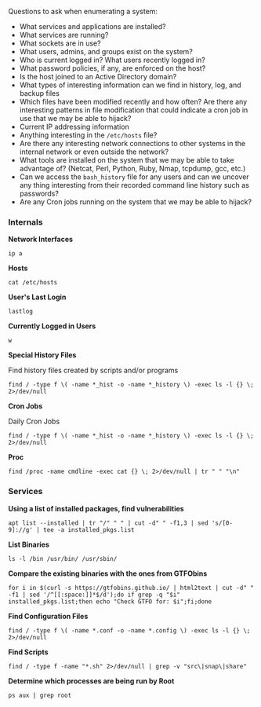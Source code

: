 
Questions to ask when enumerating a system:

- What services and applications are installed?
- What services are running?
- What sockets are in use?
- What users, admins, and groups exist on the system?
- Who is current logged in? What users recently logged in?
- What password policies, if any, are enforced on the host?
- Is the host joined to an Active Directory domain?
- What types of interesting information can we find in history, log, and backup files
- Which files have been modified recently and how often? Are there any interesting patterns in file modification that could indicate a cron job in use that we may be able to hijack?
- Current IP addressing information
- Anything interesting in the `/etc/hosts` file?
- Are there any interesting network connections to other systems in the internal network or even outside the network?
- What tools are installed on the system that we may be able to take advantage of? (Netcat, Perl, Python, Ruby, Nmap, tcpdump, gcc, etc.)
- Can we access the `bash_history` file for any users and can we uncover any thing interesting from their recorded command line history such as passwords?
- Are any Cron jobs running on the system that we may be able to hijack?



### Internals

**Network Interfaces**
```
ip a
```

**Hosts**
```
cat /etc/hosts
```

**User's Last Login**
```
lastlog
```

**Currently Logged in Users**
```
w
```


**Special History Files**

Find history files created by scripts and/or programs
```shell-session
find / -type f \( -name *_hist -o -name *_history \) -exec ls -l {} \; 2>/dev/null
```

**Cron Jobs**

Daily Cron Jobs
```shell-session
find / -type f \( -name *_hist -o -name *_history \) -exec ls -l {} \; 2>/dev/null
```


**Proc**
```shell-session
find /proc -name cmdline -exec cat {} \; 2>/dev/null | tr " " "\n"
```


### Services

**Using a list of installed packages,  find vulnerabilities**
```shell-session
apt list --installed | tr "/" " " | cut -d" " -f1,3 | sed 's/[0-9]://g' | tee -a installed_pkgs.list
```

**List Binaries**
```shell-session
ls -l /bin /usr/bin/ /usr/sbin/
```


**Compare the existing binaries with the ones from GTFObins**
```shell-session
for i in $(curl -s https://gtfobins.github.io/ | html2text | cut -d" " -f1 | sed '/^[[:space:]]*$/d');do if grep -q "$i" installed_pkgs.list;then echo "Check GTFO for: $i";fi;done
```

**Find Configuration Files**
```shell-session
find / -type f \( -name *.conf -o -name *.config \) -exec ls -l {} \; 2>/dev/null
```

**Find Scripts**
```shell-session
find / -type f -name "*.sh" 2>/dev/null | grep -v "src\|snap\|share"
```

**Determine which processes are being run by Root**
```shell-session
ps aux | grep root
```



